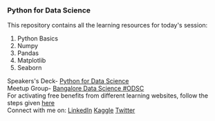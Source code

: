 ### Python for Data Science
This repository contains all the learning resources for today's session:
<ol>
  <li>Python Basics</li>
  <li>Numpy</li>
  <li>Pandas</li>
  <li>Matplotlib</li>
  <li>Seaborn</li>
</ol>
Speakers's Deck- <a href='https://speakerdeck.com/shadab96/python-for-data-science'>Python for Data Science</a>
<br/>Meetup Group- <a href='https://www.meetup.com/Bengaluru-Data-Science-ODSC/'>Bangalore Data Science #ODSC</a>
<br/>For activating free benefits from different learning websites, follow the steps given <a href='https://c-sharpcorner.com/blogs/steps-to-activate-free-access-to-datacamp-pulralsight-linkedin-learning-etc-through-visual-studio-dev-essentials-program'>here</a>
<br/>Connect with me on: <a href='https://www.linkedin.com/in/shadabhussain96/'>LinkedIn</a>  <a href='https://www.kaggle.com/shadabhussain/'>Kaggle</a>  <a href='https://twitter.com/shadabhusain786'>Twitter</a>
